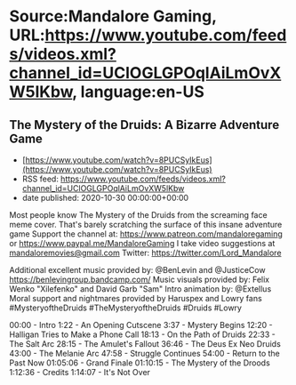 # Source:Mandalore Gaming, URL:https://www.youtube.com/feeds/videos.xml?channel_id=UClOGLGPOqlAiLmOvXW5lKbw, language:en-US

## The Mystery of the Druids: A Bizarre Adventure Game
 - [https://www.youtube.com/watch?v=8PUCSyIkEus](https://www.youtube.com/watch?v=8PUCSyIkEus)
 - RSS feed: https://www.youtube.com/feeds/videos.xml?channel_id=UClOGLGPOqlAiLmOvXW5lKbw
 - date published: 2020-10-30 00:00:00+00:00

Most people know The Mystery of the Druids from the screaming face meme cover. That's barely scratching the surface of this insane adventure game
Support the channel at: https://www.patreon.com/mandaloregaming or https://www.paypal.me/MandaloreGaming
I take video suggestions at mandaloremovies@gmail.com
Twitter: https://twitter.com/Lord_Mandalore

Additional excellent music provided by: @BenLevin and @JusticeCow 
https://benlevingroup.bandcamp.com/
Music visuals provided by: Felix Wenko "Xilefenko" and David Garb "Sam"
Intro animation by: @Extellus 
Moral support and nightmares provided by Haruspex and Lowry fans
#MysteryoftheDruids #TheMysteryoftheDruids #Druids #Lowry

00:00 - Intro
1:22 - An Opening Cutscene
3:37 - Mystery Begins
12:20 - Halligan Tries to Make a Phone Call
18:13 - On the Path of Druids
22:33 - The Salt Arc
28:15 - The Amulet's Fallout
36:46 - The Deus Ex Neo Druids
43:00 - The Melanie Arc
47:58 - Struggle Continues
54:00 - Return to the Past Now
01:05:06 - Grand Finale
01:10:15 - The Mystery of the Droods
1:12:36 - Credits
1:14:07 - It's Not Over

